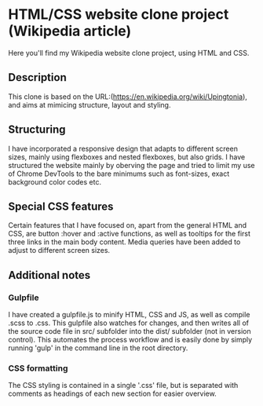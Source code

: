 # HTML/CSS website clone project (Wikipedia article)

Here you'll find my Wikipedia website clone project, using HTML and CSS.

## Description

This clone is based on the URL:(https://en.wikipedia.org/wiki/Upingtonia), and aims at mimicing structure, layout and styling. 

## Structuring

I have incorporated a responsive design that adapts to different screen sizes, mainly using flexboxes and nested flexboxes, but also grids. I have structured the website mainly by oberving the page and tried to limit my use of Chrome DevTools to the bare minimums such as font-sizes, exact background color codes etc.

## Special CSS features

Certain features that I have focused on, apart from the general HTML and CSS, are button :hover and :active functions, as well as tooltips for the first three links in the main body content. Media queries have been added to adjust to different screen sizes. 

## Additional notes
### Gulpfile
I have created a gulpfile.js to minify HTML, CSS and JS, as well as compile .scss to .css. This gulpfile also watches for changes, and then writes all of the source code file in src/ subfolder into the dist/ subfolder (not in version control). This automates the process workflow and is easily done by simply running 'gulp' in the command line in the root directory. 

### CSS formatting
The CSS styling is contained in a single '.css' file, but is separated with comments as headings of each new section for easier overview.
